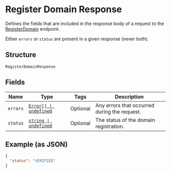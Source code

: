 
# Register Domain Response

Defines the fields that are included in the response body of
a request to the [RegisterDomain](/doc/api/apple-pay.md#register-domain) endpoint.

Either `errors` or `status` are present in a given response (never both).

## Structure

`RegisterDomainResponse`

## Fields

| Name | Type | Tags | Description |
|  --- | --- | --- | --- |
| `errors` | [`Error[] \| undefined`](/doc/models/error.md) | Optional | Any errors that occurred during the request. |
| `status` | [`string \| undefined`](/doc/models/register-domain-response-status.md) | Optional | The status of the domain registration. |

## Example (as JSON)

```json
{
  "status": "VERIFIED"
}
```

